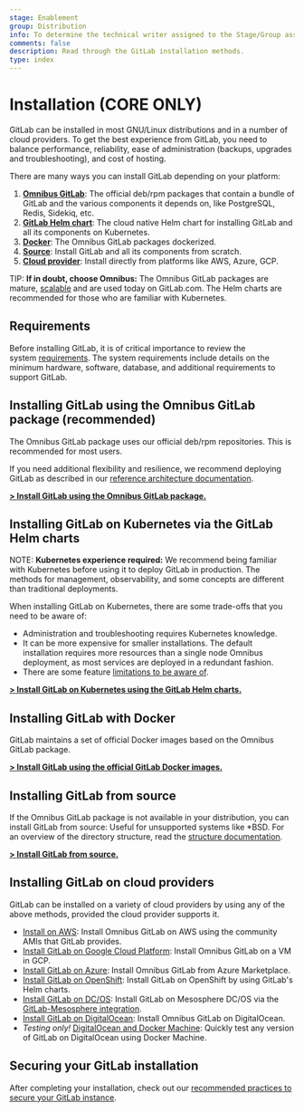 ```yaml
---
stage: Enablement
group: Distribution
info: To determine the technical writer assigned to the Stage/Group associated with this page, see https://about.gitlab.com/handbook/engineering/ux/technical-writing/#designated-technical-writers
comments: false
description: Read through the GitLab installation methods.
type: index
---
```


# Installation **(CORE ONLY)**

GitLab can be installed in most GNU/Linux distributions and in a number
of cloud providers. To get the best experience from GitLab, you need to balance
performance, reliability, ease of administration (backups, upgrades and troubleshooting),
and cost of hosting.

There are many ways you can install GitLab depending on your platform:

1. [**Omnibus GitLab**](#installing-gitlab-using-the-omnibus-gitlab-package-recommended): The official deb/rpm packages that contain a bundle of GitLab
   and the various components it depends on, like PostgreSQL, Redis, Sidekiq, etc.
1. [**GitLab Helm chart**](#installing-gitlab-on-kubernetes-via-the-gitlab-helm-charts): The cloud native Helm chart for installing GitLab and all its components on Kubernetes.
1. [**Docker**](#installing-gitlab-with-docker): The Omnibus GitLab packages dockerized.
1. [**Source**](#installing-gitlab-from-source): Install GitLab and all its components from scratch.
1. [**Cloud provider**](#installing-gitlab-on-cloud-providers): Install directly from platforms like AWS, Azure, GCP.

TIP: **If in doubt, choose Omnibus:**
The Omnibus GitLab packages are mature,
[scalable](../administration/reference_architectures/index.md) and are used
today on GitLab.com. The Helm charts are recommended for those who are familiar
with Kubernetes.

## Requirements

Before installing GitLab, it is of critical importance to review the system [requirements](requirements.md). The system requirements include details on the minimum hardware, software, database, and additional requirements to support GitLab.

## Installing GitLab using the Omnibus GitLab package (recommended)

The Omnibus GitLab package uses our official deb/rpm repositories. This is
recommended for most users.

If you need additional flexibility and resilience, we recommend deploying
GitLab as described in our [reference architecture documentation](../administration/reference_architectures/index.md).

[**> Install GitLab using the Omnibus GitLab package.**](https://about.gitlab.com/install/)

## Installing GitLab on Kubernetes via the GitLab Helm charts

NOTE: **Kubernetes experience required:**
We recommend being familiar with Kubernetes before using it to deploy GitLab in
production. The methods for management, observability, and some concepts are
different than traditional deployments.

When installing GitLab on Kubernetes, there are some trade-offs that you
need to be aware of:

- Administration and troubleshooting requires Kubernetes knowledge.
- It can be more expensive for smaller installations. The default installation
  requires more resources than a single node Omnibus deployment, as most services
  are deployed in a redundant fashion.
- There are some feature [limitations to be aware of](https://docs.gitlab.com/charts/#limitations).

[**> Install GitLab on Kubernetes using the GitLab Helm charts.**](https://docs.gitlab.com/charts/)

## Installing GitLab with Docker

GitLab maintains a set of official Docker images based on the Omnibus GitLab package.

[**> Install GitLab using the official GitLab Docker images.**](docker.md)

## Installing GitLab from source

If the Omnibus GitLab package is not available in your distribution, you can
install GitLab from source: Useful for unsupported systems like \*BSD. For an
overview of the directory structure, read the [structure documentation](installation.md#gitlab-directory-structure).

[**> Install GitLab from source.**](installation.md)

## Installing GitLab on cloud providers

GitLab can be installed on a variety of cloud providers by using any of
the above methods, provided the cloud provider supports it.

- [Install on AWS](aws/index.md): Install Omnibus GitLab on AWS using the community AMIs that GitLab provides.
- [Install GitLab on Google Cloud Platform](google_cloud_platform/index.md): Install Omnibus GitLab on a VM in GCP.
- [Install GitLab on Azure](azure/index.md): Install Omnibus GitLab from Azure Marketplace.
- [Install GitLab on OpenShift](https://docs.gitlab.com/charts/installation/cloud/openshift.html): Install GitLab on OpenShift by using GitLab's Helm charts.
- [Install GitLab on DC/OS](https://d2iq.com/blog/gitlab-dcos): Install GitLab on Mesosphere DC/OS via the [GitLab-Mesosphere integration](https://about.gitlab.com/blog/2016/09/16/announcing-gitlab-and-mesosphere/).
- [Install GitLab on DigitalOcean](https://about.gitlab.com/blog/2016/04/27/getting-started-with-gitlab-and-digitalocean/): Install Omnibus GitLab on DigitalOcean.
- _Testing only!_ [DigitalOcean and Docker Machine](digitaloceandocker.md):
  Quickly test any version of GitLab on DigitalOcean using Docker Machine.

## Securing your GitLab installation

After completing your installation, check out our [recommended practices to secure your GitLab instance](../security/README.md#securing-your-gitlab-installation).
